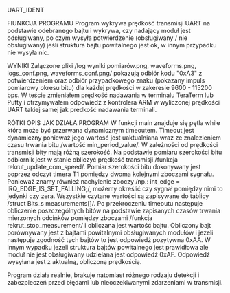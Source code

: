 UART_IDENT

FIUNKCJA PROGRAMU
Program wykrywa prędkość transmisji UART na podstawie odebranego bajtu i wykrywa, czy nadający moduł jest odsługiwany, po czym wysyła potwierdzenie (obsługiwany / nie obsługiwany) jeśli struktura bajtu powitalnego jest ok, w innym przypadku nie wysyła nic. 

WYNIKI
Załączone pliki /log wyniki pomiarów.png, waveforms.png, logs_conf.png, waveforms_conf.png/ pokazują odbiór kodu "0xA3" z potwierdzeniem oraz odbiór przypadkowego znaku (pokazany impuls pomiarowy okresu bitu) dla każdej prędkości w zakeresie 9600 - 115200 bps. W teście zmieniałem prędkość nadawania w terminalu TeraTerm lub Putty i otrzymywałem odpowiedź z kontrolera ARM w wyliczonej prędkości UART takiej samej jak predkość nadawania terminali.

RÓTKI OPIS JAK DZIAŁA PROGRAM 
W funkcji main znajduje się pętla while która może być przerwana dynamicznym timeoutem. Timeout jest dynamiczny ponieważ jego wartość jest uaktualniana wraz ze znalezieniem czasu trwania bitu /wartość min_period_value/. W zależności od prędkości transmisji bity mają różną szerokość. Na podstawie pomiaru szerokości bitu odbiornik jest w stanie obliczyć prędkość transmisji /funkcja rekrut_update_com_speed/. Pomiar szerokości bitu dokonywany jest poprzez odczyt timera T1 pomiędzy dwoma kolejnymi zboczami sygnału. Ponieważ znamy również nachylenie zboczy /np.: int_edge = IRQ_EDGE_IS_SET_FALLING;/, możemy określić czy sygnał pomiędzy nimi to jedynki czy zera. Wszystkie czytane wartości są zapisywane do tablicy /struct Bits_s measurements[]/. 
Po przekroczeniu timeoutu następuje obliczenie poszczególnych bitów na podstawie zapisanych czasów trwania mierzonych odcinków pomiędzy zboczami /funkcja rekrut_stop_measurement/ i obliczana jest wartość bajtu. Obliczony bajt porównywany jest z bajtami powitalnymi obsługiwanych modułów i jeżeli następuje zgodność tych bajtów to jest odpowiedź pozytywna 0xAA. W innym wypadku jeżeli struktura bajtów powitalnego jest prawidłowa ale moduł nie jest obsługiwany udzielana jest odpowiedź 0xAF. Odpowiedź wysyłana jest z aktualną, obliczoną prędkością.

Program działa realnie, brakuje natomiast różnego rodzaju detekcji i zabezpieczeń przed błędami lub nieoczekiwanymi zdarzeniami w transmisji.
